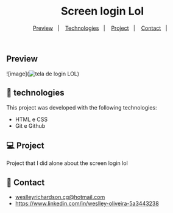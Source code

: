 <h1 align="center"> Screen login Lol </h1>

<p align="center">
  <a href="#-Preview">Preview</a>&nbsp;&nbsp;&nbsp;|&nbsp;&nbsp;&nbsp;
  <a href="#-technologies">Technologies</a>&nbsp;&nbsp;&nbsp;|&nbsp;&nbsp;&nbsp;
  <a href="#-project">Project</a>&nbsp;&nbsp;&nbsp;|&nbsp;&nbsp;&nbsp;
  <a href="#-Contact">Contact</a>&nbsp;&nbsp;&nbsp;|&nbsp;&nbsp;&nbsp;
</p>

<p align="center">

</p>

<br>

## Preview

![image](![tela de login LOL](https://user-images.githubusercontent.com/102666726/221718241-32b92a72-2347-42dc-a8ba-ef2a452f5219.png))

## 🚀 technologies

This project was developed with the following technologies:

- HTML e CSS
- Git e Github

## 💻 Project

Project that I did alone about the screen login lol

## 🔖 Contact

- weslleyrichardson.cg@hotmail.com
- https://www.linkedin.com/in/weslley-oliveira-5a3443238
